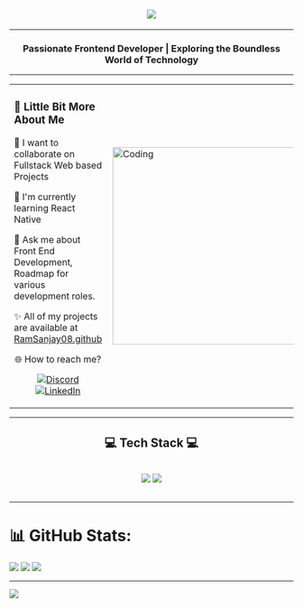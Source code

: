 <h1 align="center">
    <img src="https://readme-typing-svg.herokuapp.com/?font=Righteous&size=35&center=true&vCenter=true&width=500&height=70&duration=4000&lines=Hi+There!+👋;+I'm+Ram.Sanjay!;"/>
</h1>
  <hr>
<h3 align="center">Passionate Frontend Developer | Exploring the Boundless World of Technology </h3>
<hr>
<table>
  <td>
<h3> 💫 Little Bit More About Me </h3>
<p>👯 I want to collaborate on Fullstack Web based Projects</p>
<p>🌱 I'm currently learning React Native</p>
<p>💬 Ask me about Front End Development, Roadmap for various development roles.</p>
<p>✨ All of my projects are available at <a href="https://github.com/RamSanjay08?tab=repositories">RamSanjay08.github</a></p>
      
<p align="center">🌐 How to reach me?</p>
    <div align="center"> 
        
[![Discord](https://img.shields.io/badge/Discord-%237289DA.svg?logo=discord&logoColor=white)](https://discord.gg/https://discord.gg/PY5j7JCXdB@ram_sanjay_8) [![LinkedIn](https://img.shields.io/badge/LinkedIn-%230077B5.svg?logo=linkedin&logoColor=white)](https://linkedin.com/in/https://www.linkedin.com/in/ram-sanjay/)

</div>  
  </td>
  <td>
<img align="right" alt="Coding" src="https://user-images.githubusercontent.com/120255515/282222459-b453d008-b849-4c4c-bb0e-fce555695f9c.gif" height="350px" width="400px">
  </td>
</table>
 <hr/>
 
<h2 align="center">💻 Tech Stack 💻</h2>
<br/>
<div align="center">
    <img src="https://skillicons.dev/icons?i=nextjs,typescript,react,javascript,tailwind,bootstrap,git,figma" />
    <img src="https://skillicons.dev/icons?i=html,css,mongodb,nodejs,mui,storybook" /><br>
</div>
<br/>
<hr/>

# 📊 GitHub Stats:
![](https://github-readme-stats.vercel.app/api?username=RamSanjay08&theme=gotham&hide_border=false&include_all_commits=false&count_private=false)
![](https://github-readme-streak-stats.herokuapp.com/?user=RamSanjay08&theme=gotham&hide_border=false)
![](https://github-readme-stats.vercel.app/api/top-langs/?username=RamSanjay08&theme=gotham&hide_border=false&include_all_commits=false&count_private=false&layout=compact)

---
[![](https://visitcount.itsvg.in/api?id=RamSanjay08&icon=eye&color=3)](https://visitcount.itsvg.in)

<!-- Proudly created with GPRM ( https://gprm.itsvg.in ) -->
